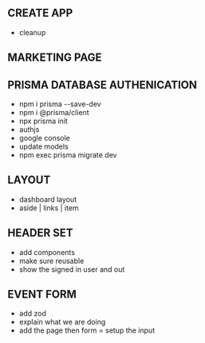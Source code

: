 
## CREATE APP
- cleanup


## MARKETING PAGE


## PRISMA DATABASE AUTHENICATION
 - npm i prisma --save-dev
 - npm i @prisma/client
 - npx prisma init
 - authjs
 - google console
 - update models
 - npm exec prisma migrate dev


## LAYOUT
- dashboard layout
- aside | links | item

## HEADER SET
- add components
- make sure reusable
- show the signed in user and out




## EVENT FORM
- add zod
- explain what we are doing
- add the page then form
= setup the input

